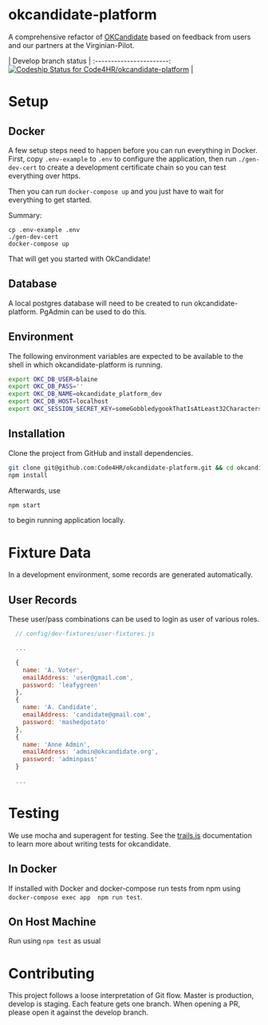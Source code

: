 # okcandidate-platform
A comprehensive refactor of [OKCandidate](https://github.com/Code4HR/okcandidate/) based on feedback from users and our partners at the Virginian-Pilot.

| Develop branch status |
:-----------------------:
[ ![Codeship Status for Code4HR/okcandidate-platform](https://app.codeship.com/projects/20e942f0-0356-0135-4909-4af64aa74b25/status?branch=develop)](https://app.codeship.com/projects/213312) |

# Setup

## Docker

A few setup steps need to happen before you can run everything in Docker.
First, copy `.env-example` to `.env` to configure the application, then run
`./gen-dev-cert` to create a development certificate chain so you can test
everything over https.

Then you can run `docker-compose up` and you just have to wait for everything to
get started.

Summary:

    cp .env-example .env
    ./gen-dev-cert
    docker-compose up

That will get you started with OkCandidate!

## Database
A local postgres database will need to be created to run okcandidate-platform.  PgAdmin can be used to do this.

## Environment
The following environment variables are expected to be available to the shell in which okcandidate-platform is running.
```bash
export OKC_DB_USER=blaine
export OKC_DB_PASS=''
export OKC_DB_NAME=okcandidate_platform_dev
export OKC_DB_HOST=localhost
export OKC_SESSION_SECRET_KEY=someGobbledygookThatIsAtLeast32CharactersLong
```

## Installation
Clone the project from GitHub and install dependencies.
```bash
git clone git@github.com:Code4HR/okcandidate-platform.git && cd okcandidate-platform
npm install
```

Afterwards, use
```bash
npm start
```
to begin running application locally.

# Fixture Data
In a development environment, some records are generated automatically.

## User Records
These user/pass combinations can be used to login as user of various roles.
```js
  // config/dev-fixtures/user-fixtures.js

  ...

  {
    name: 'A. Voter',
    emailAddress: 'user@gmail.com',
    password: 'leafygreen'
  },
  {
    name: 'A. Candidate',
    emailAddress: 'candidate@gmail.com',
    password: 'mashedpotato'
  },
  {
    name: 'Anne Admin',
    emailAddress: 'admin@okcandidate.org',
    password: 'adminpass'
  }

  ...

```

# Testing

We use mocha and superagent for testing. See the [trails.js](https://trailsjs.io/doc/en/test/) documentation to learn more about writing tests for okcandidate.

## In Docker

If installed with Docker and docker-compose run tests from npm using ` docker-compose exec app  npm run test`.

## On Host Machine

Run using `npm test` as usual



# Contributing
This project follows a loose interpretation of Git flow. Master is production, develop is staging. Each feature gets one branch.  When opening a PR, please open it against the develop branch.
